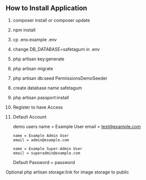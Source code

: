 ## How to Install Application

1.  composer install or composer update

2.  npm install

3.  cp .env.example .env

4.  change DB_DATABASE=safetagum in .env

5.  php artisan key:generate

6.  php artisan migrate

7.  php artisan db:seed PermissionsDemoSeeder

8.  create database name safetagum

9.  php artisan passport:install

10. Register to have Access

11. Default Account

    demo users
    name = Example User
    email = test@example.com

        name = Example Admin User
        email = admin@example.com

        name = Example Super-Admin User
        email = superadmin@example.com

    Default Password = password

Optional
php artisan storage:link for image storage to public
